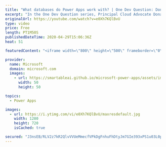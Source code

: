 ```yaml
---
title: "What databases do Power Apps work with? | One Dev Question: Dona Sarkar"
excerpt: "In the One Dev Question series, Principal Cloud Advocate Dona Sarkar explains how she uses Power Apps and why.   For more information, visit: https://docs.microsoft.com/powerapps/developer/common-data-service/overview/?WT.mc_id=onedevquestion-c9-donasa    Try Azure for free: https://aka.ms/TryAzure7"
originalUrl: https://youtube.com/watch?v=e0Xh7KQlBvU
type: video
price: Free
length: PT1M50S
publishedDateTime: 2020-04-29T15:06:36Z
heat: 51

featuredContent: "<iframe width=\"800\" height=\"500\" frameborder=\"0\" src=\"https://www.youtube.com/embed/e0Xh7KQlBvU\" allow=\"accelerometer; autoplay; encrypted-media; gyroscope; picture-in-picture\" allowfullscreen></iframe>"

provider:
  name: Microsoft
  domain: microsoft.com
  images:
    - url: https://smartableai.github.io/microsoft-power-apps/assets/images/organizations/microsoft.com-50x50.jpg
      width: 50
      height: 50

topics:
  - Power Apps

images:
  - url: https://i.ytimg.com/vi/e0Xh7KQlBvU/maxresdefault.jpg
    width: 1280
    height: 720
    isCached: true

secured: "J3nsEB/RLV2z7kR2QlvVVUeMmecfVPkDgFnhuFhDtyJm7GIe393xPS1u03L0prFlBWnMyM+lI16RWPEd3l4fYl3aa5iS1KfbQrMRQ4Gwf/365dflufU8a5Usy58L0Fa8bNmwooT/OWfHBvDey53R6FMXVH1OlFKOkL+W355ofwRR1BlGbB/JJaKiQRb7jFrxlMcLomW5KTuEqAqVQ/p544Ck5mZ5QE9ofAtT3802HUJqWdM81yehLe7Z1m6IPKhHAzYro2bfVl1Zd2saJIXUZE07hKeYxY+gQCqxTjbXPTCe4A16z2pHcYFWlX8qtCEvHQrryEK2hVk6FohyGiRM03DZ9lNnuWa4i2Q1wUHOjlPpxtVtzfSW7+pALqb8CJflPgpP1GItI2WLGWRLG3EwHQ==;GcyPS8b4wqYvqZoLdYvbFA=="
---
```


